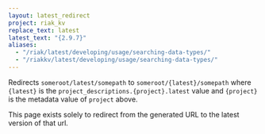 ```yaml
---
layout: latest_redirect
project: riak_kv
replace_text: latest
latest_text: "{2.9.7}"
aliases:
  - "/riak/latest/developing/usage/searching-data-types/"
  - "/riakkv/latest/developing/usage/searching-data-types/"
---
```


Redirects `someroot/latest/somepath` to `someroot/{latest}/somepath` 
where `{latest}` is the `project_descriptions.{project}.latest` value
and `{project}` is the metadata value of `project` above.

This page exists solely to redirect from the generated URL to the latest version of
that url.


